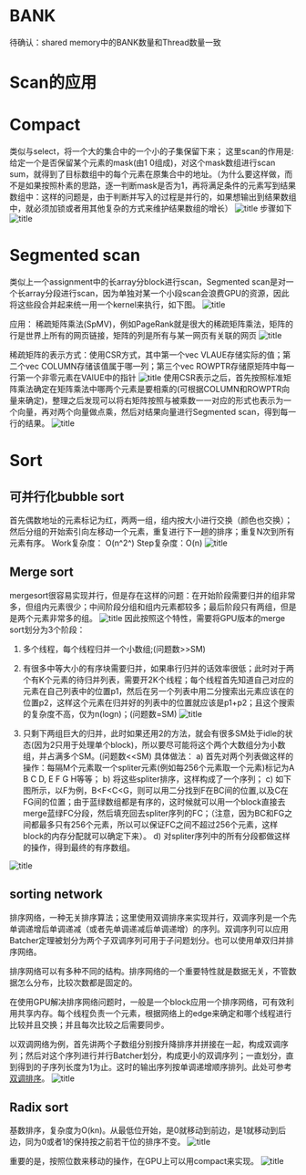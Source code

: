 
# BANK
待确认：shared memory中的BANK数量和Thread数量一致
# Scan的应用
# Compact
类似与select，将一个大的集合中的一个小的子集保留下来；
这里scan的作用是:给定一个是否保留某个元素的mask(由1 0组成)，对这个mask数组进行scan sum，就得到了目标数组中的每个元素在原集合中的地址。（为什么要这样做，而不是如果按照朴素的思路，逐一判断mask是否为1，再将满足条件的元素写到结果数组中：这样的问题是，由于判断并写入的过程是并行的，如果想输出到结果数组中，就必须加锁或者用其他复杂的方式来维护结果数组的增长）
![title](https://raw.githubusercontent.com/HViktorTsoi/gitnote-image/master/gitnote/2020/03/19/1584556074573-1584556074601.png)
步骤如下
![title](https://raw.githubusercontent.com/HViktorTsoi/gitnote-image/master/gitnote/2020/03/21/1584728222283-1584728222308.png)

# Segmented scan
类似上一个assignment中的长array分block进行scan，Segmented scan是对一个长array分段进行scan，因为单独对某一个小段scan会浪费GPU的资源，因此将这些段合并起来统一用一个kernel来执行，如下图。
![title](https://raw.githubusercontent.com/HViktorTsoi/gitnote-image/master/gitnote/2020/03/21/1584774081894-1584774081897.png)

应用： 稀疏矩阵乘法(SpMV)，例如PageRank就是很大的稀疏矩阵乘法，矩阵的行是世界上所有的网页链接，矩阵的列是所有与某一网页有关联的网页
![title](https://raw.githubusercontent.com/HViktorTsoi/gitnote-image/master/gitnote/2020/03/21/1584774214139-1584774214143.png)

稀疏矩阵的表示方式：使用CSR方式，其中第一个vec VLAUE存储实际的值；第二个vec COLUMN存储该值属于哪一列；第三个vec ROWPTR存储原矩阵中每一行第一个非零元素在VAlUE中的指针
![title](https://raw.githubusercontent.com/HViktorTsoi/gitnote-image/master/gitnote/2020/03/21/1584774756476-1584774756479.png)
使用CSR表示之后，首先按照标准矩阵乘法确定在矩阵乘法中哪两个元素是要相乘的(可根据COLUMN和ROWPTR向量来确定)，整理之后发现可以将右矩阵按照与被乘数一一对应的形式也表示为一个向量，再对两个向量做点乘，然后对结果向量进行Segmented scan，得到每一行的结果。
![title](https://raw.githubusercontent.com/HViktorTsoi/gitnote-image/master/gitnote/2020/03/21/1584775856234-1584775856237.png)

# Sort
## 可并行化bubble sort
首先偶数地址的元素标记为红，两两一组，组内按大小进行交换（颜色也交换）；然后分组的开始索引向左移动一个元素，重复进行下一趟的排序；重复N次到所有元素有序。
Work复杂度： O(n^2^)
Step复杂度：O(n)
![title](https://raw.githubusercontent.com/HViktorTsoi/gitnote-image/master/gitnote/2020/03/21/1584786032469-1584786032472.png)

## Merge sort
mergesort很容易实现并行，但是存在这样的问题：在开始阶段需要归并的组非常多，但组内元素很少；中间阶段分组和组内元素都较多；最后阶段只有两组，但是是两个元素非常多的组。
![title](https://raw.githubusercontent.com/HViktorTsoi/gitnote-image/master/gitnote/2020/03/22/1584816167642-1584816167645.png)
因此按照这个特性，需要将GPU版本的merge sort划分为3个阶段：

1. 多个线程，每个线程归并一个小数组;(问题数>>SM)

2. 有很多中等大小的有序块需要归并，如果串行归并的话效率很低；此时对于两个有K个元素的待归并列表，需要开2K个线程；每个线程首先知道自己对应的元素在自己列表中的位置p1，然后在另一个列表中用二分搜索出元素应该在的位置p2，这样这个元素在归并好的列表中的位置就应该是p1+p2；且这个搜索的复杂度不高，仅为n(logn)；(问题数=SM)
![title](https://raw.githubusercontent.com/HViktorTsoi/gitnote-image/master/gitnote/2020/03/22/1584883494640-1584883494642.png)
3. 只剩下两组巨大的归并，此时如果还用2的方法，就会有很多SM处于idle的状态(因为2只用于处理单个block)，所以要尽可能将这个两个大数组分为小数组，并占满多个SM。(问题数<<SM)
具体做法：
a) 首先对两个列表做这样的操作：每隔M个元素取一个spliter元素(例如每256个元素取一个元素)标记为A B C D, E F G H等等；
b) 将这些spliter排序，这样构成了一个序列；
c) 如下图所示，以F为例，B<F<C<G，则可以用二分找到F在BC间的位置,以及C在FG间的位置；由于蓝绿数组都是有序的，这时候就可以用一个block直接去merge蓝绿FC分段，然后填充回去spliter序列的FC；（注意，因为BC和FG之间都最多只有256个元素，所以可以保证FC之间不超过256个元素，这样block的内存分配就可以确定下来）。
d) 对spliter序列中的所有分段都做这样的操作，得到最终的有序数组。

![title](https://raw.githubusercontent.com/HViktorTsoi/gitnote-image/master/gitnote/2020/03/22/1584816381706-1584816381709.png)

## sorting network
排序网络，一种无关排序算法；这里使用双调排序来实现并行，双调序列是一个先单调递增后单调递减（或者先单调递减后单调递增）的序列。双调序列可以应用Batcher定理被划分为两个子双调序列可用于子问题划分。也可以使用单双归并排序网络。

排序网络可以有多种不同的结构。排序网络的一个重要特性就是数据无关，不管数据怎么分布，比较次数都是固定的。

在使用GPU解决排序网络问题时，一般是一个block应用一个排序网络，可有效利用共享内存。每个线程负责一个元素，根据网络上的edge来确定和哪个线程进行比较并且交换；并且每次比较之后需要同步。

以双调网络为例，首先讲两个子数组分别按升降排序并拼接在一起，构成双调序列；然后对这个序列进行并行Batcher划分，构成更小的双调序列；一直划分，直到得到的子序列长度为1为止。这时的输出序列按单调递增顺序排列。此处可参考[双调排序](https://blog.csdn.net/xbinworld/article/details/76408595)。
![title](https://raw.githubusercontent.com/HViktorTsoi/gitnote-image/master/gitnote/2020/03/22/1584880073645-1584880073651.png)

## Radix sort
基数排序，复杂度为O(kn)。从最低位开始，是0就移动到前边，是1就移动到后边，同为0或者1的保持按之前若干位的排序不变。
![title](https://raw.githubusercontent.com/HViktorTsoi/gitnote-image/master/gitnote/2020/03/22/1584883515332-1584883515337.png)

重要的是，按照位数来移动的操作，在GPU上可以用compact来实现。
![title](https://raw.githubusercontent.com/HViktorTsoi/gitnote-image/master/gitnote/2020/03/22/1584883774687-1584883774690.png)